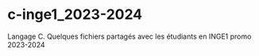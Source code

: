 # c-inge1_2023-2024
Langage C. Quelques fichiers partagés avec les étudiants en INGE1 promo 2023-2024
